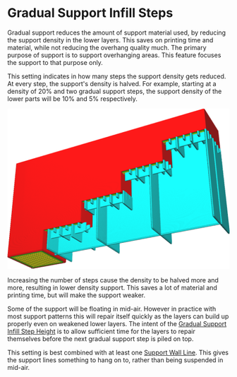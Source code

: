Gradual Support Infill Steps
====
Gradual support reduces the amount of support material used, by reducing the support density in the lower layers. This saves on printing time and material, while not reducing the overhang quality much. The primary purpose of support is to support overhanging areas. This feature focuses the support to that purpose only.

This setting indicates in how many steps the support density gets reduced. At every step, the support's density is halved. For example, starting at a density of 20% and two gradual support steps, the support density of the lower parts will be 10% and 5% respectively.

![The support is reduced to lower density in 3 steps](images/gradual_support_infill_step_height_1mm.png)

Increasing the number of steps cause the density to be halved more and more, resulting in lower density support. This saves a lot of material and printing time, but will make the support weaker.

Some of the support will be floating in mid-air. However in practice with most support patterns this will repair itself quickly as the layers can build up properly even on weakened lower layers. The intent of the [Gradual Support Infill Step Height](gradual_support_infill_step_height.md) is to allow sufficient time for the layers to repair themselves before the next gradual support step is piled on top.

This setting is best combined with at least one [Support Wall Line](support_wall_count.md). This gives the support lines something to hang on to, rather than being suspended in mid-air.